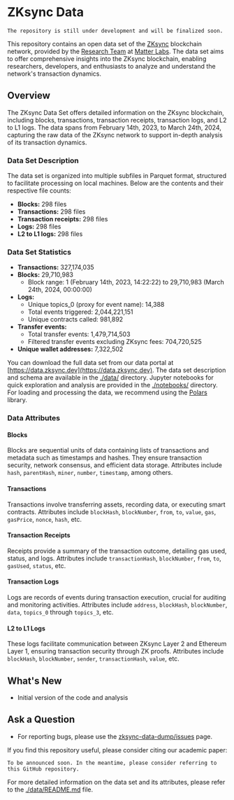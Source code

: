 # ZKsync Data

`The repository is still under development and will be finalized soon.`

This repository contains an open data set of the [ZKsync](https://zksync.io/) blockchain network, provided by the [Research Team](https://matter-labs.io/research/) at [Matter Labs](https://matter-labs.io/). The data set aims to offer comprehensive insights into the ZKsync blockchain, enabling researchers, developers, and enthusiasts to analyze and understand the network's transaction dynamics.

## Overview

The ZKsync Data Set offers detailed information on the ZKsync blockchain, including blocks, transactions, transaction receipts, transaction logs, and L2 to L1 logs. The data spans from February 14th, 2023, to March 24th, 2024, capturing the raw data of the ZKsync network to support in-depth analysis of its transaction dynamics.

### Data Set Description

The data set is organized into multiple subfiles in Parquet format, structured to facilitate processing on local machines. Below are the contents and their respective file counts:

- **Blocks:** 298 files
- **Transactions:** 298 files
- **Transaction receipts:** 298 files
- **Logs:** 298 files
- **L2 to L1 logs:** 298 files

### Data Set Statistics

- **Transactions:** 327,174,035
- **Blocks:** 29,710,983
  - Block range: 1 (February 14th, 2023, 14:22:22) to 29,710,983 (March 24th, 2024, 00:00:00)
- **Logs:**
  - Unique topics_0 (proxy for event name): 14,388
  - Total events triggered: 2,044,221,151
  - Unique contracts called: 981,892
- **Transfer events:**
  - Total transfer events: 1,479,714,503
  - Filtered transfer events excluding ZKsync fees: 704,720,525
- **Unique wallet addresses:** 7,322,502

You can download the full data set from our data portal at [https://data.zksync.dev](https://data.zksync.dev). The data set description and schema are available in the [./data/](https://github.com/matter-labs/zksync-data-dump/tree/main/data) directory. Jupyter notebooks for quick exploration and analysis are provided in the [./notebooks/](https://github.com/matter-labs/zksync-data-dump/tree/main/notebooks) directory. For loading and processing the data, we recommend using the [Polars](https://github.com/pola-rs/polars) library.

### Data Attributes

#### Blocks
Blocks are sequential units of data containing lists of transactions and metadata such as timestamps and hashes. They ensure transaction security, network consensus, and efficient data storage. Attributes include `hash`, `parentHash`, `miner`, `number`, `timestamp`, among others.

#### Transactions
Transactions involve transferring assets, recording data, or executing smart contracts. Attributes include `blockHash`, `blockNumber`, `from`, `to`, `value`, `gas`, `gasPrice`, `nonce`, `hash`, etc.

#### Transaction Receipts
Receipts provide a summary of the transaction outcome, detailing gas used, status, and logs. Attributes include `transactionHash`, `blockNumber`, `from`, `to`, `gasUsed`, `status`, etc.

#### Transaction Logs
Logs are records of events during transaction execution, crucial for auditing and monitoring activities. Attributes include `address`, `blockHash`, `blockNumber`, `data`, `topics_0` through `topics_3`, etc.

#### L2 to L1 Logs
These logs facilitate communication between ZKsync Layer 2 and Ethereum Layer 1, ensuring transaction security through ZK proofs. Attributes include `blockHash`, `blockNumber`, `sender`, `transactionHash`, `value`, etc.

## What's New

- Initial version of the code and analysis

## Ask a Question

- For reporting bugs, please use the [zksync-data-dump/issues](https://github.com/matter-labs/zksync-data-dump/issues) page.

If you find this repository useful, please consider citing our academic paper:

```
To be announced soon. In the meantime, please consider referring to this GitHub repository.
```

For more detailed information on the data set and its attributes, please refer to the [./data/README.md](https://github.com/matter-labs/zksync-data-dump/tree/main/data) file.
